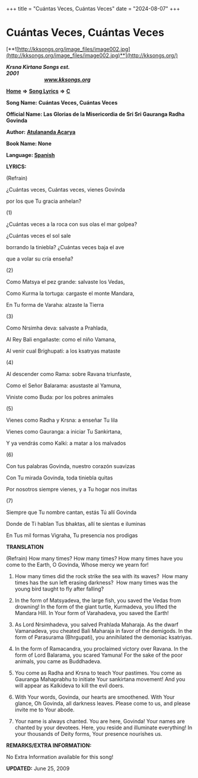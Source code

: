 +++
title = "Cuántas Veces, Cuántas Veces"
date = "2024-08-07"
+++

# Cuántas Veces, Cuántas Veces
[**![http://kksongs.org/image_files/image002.jpg](http://kksongs.org/image_files/image002.jpg)**](http://kksongs.org/)

**_Krsna Kirtana Songs est. 2001_**                                                                                                                                                 **_www.kksongs.org_**

**[Home](http://kksongs.org/)** **⇒** **[Song Lyrics](http://kksongs.org/lyrics.html)** **⇒** **[C](http://kksongs.org/songs/song_c.html)**

**Song Name:** **Cuántas Veces, Cuántas Veces**

**Official Name: Las Glorias de la Misericordia de Sri Sri Gauranga Radha Govinda**

**Author:** [**Atulananda Acarya**](http://kksongs.org/authors/list/atulananda.html)

**Book Name: None**

**Language: [Spanish](http://kksongs.org/language/list/spanish.html)**

**LYRICS:**

(Refrain)

¿Cuántas veces, Cuántas veces, vienes Govinda

por los que Tu gracia anhelan?

(1)

¿Cuántas veces a la roca con sus olas el mar golpea?

¿Cuántas veces el sol sale

borrando la tiniebla? ¿Cuántas veces baja el ave

que a volar su cría enseña?

(2)

Como Matsya el pez grande: salvaste los Vedas,

Como Kurma la tortuga: cargaste el monte Mandara,

En Tu forma de Varaha: alzaste la Tierra

(3)

Como Nrsimha deva: salvaste a Prahlada,

Al Rey Bali engañaste: como el niño Vamana,

Al venir cual Brighupati: a los ksatryas mataste

(4)

Al descender como Rama: sobre Ravana triunfaste,

Como el Señor Balarama: asustaste al Yamuna,

Viniste como Buda: por los pobres animales

(5)

Vienes como Radha y Krsna: a enseñar Tu lila

Vienes como Gauranga: a iniciar Tu Sankirtana,

Y ya vendrás como Kalki: a matar a los malvados

(6)

Con tus palabras Govinda, nuestro corazón suavizas

Con Tu mirada Govinda, toda tiniebla quitas

Por nosotros siempre vienes, y a Tu hogar nos invitas

(7)

Siempre que Tu nombre cantan, estás Tú allí Govinda

Donde de Ti hablan Tus bhaktas, allí te sientas e iluminas

En Tus mil formas Vigraha, Tu presencia nos prodigas

**TRANSLATION**

(Refrain) How many times? How many times? How many times have you come to the Earth, O Govinda, Whose mercy we yearn for!

1) How many times did the rock strike the sea with its waves?  How many times has the sun left erasing darkness?  How many times was the young bird taught to fly after falling?

2) In the form of Matsyadeva, the large fish, you saved the Vedas from drowning! In the form of the giant turtle, Kurmadeva, you lifted the Mandara Hill. In Your form of Varahadeva, you saved the Earth!

3) As Lord Nrsimhadeva, you salved Prahlada Maharaja. As the dwarf Vamanadeva, you cheated Bali Maharaja in favor of the demigods. In the form of Parasurama (Bhrgupati), you annihilated the demoniac ksatriyas.

4) In the form of Ramacandra, you proclaimed victory over Ravana. In the form of Lord Balarama, you scared Yamuna! For the sake of the poor animals, you came as Buddhadeva.

5) You come as Radha and Krsna to teach Your pastimes. You come as Gauranga Mahaprabhu to initiate Your sankirtana movement! And you will appear as Kalkideva to kill the evil doers.

6) With Your words, Govinda, our hearts are smoothened. With Your glance, Oh Govinda, all darkness leaves. Please come to us, and please invite me to Your abode.

7) Your name is always chanted. You are here, Govinda! Your names are chanted by your devotees. Here, you reside and illuminate everything! In your thousands of Deity forms, Your presence nourishes us.

**REMARKS/EXTRA INFORMATION:**

No Extra Information available for this song!

**UPDATED:** June 25, 2009